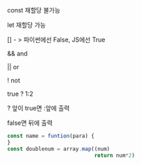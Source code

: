 const 재할당 불가능

let 재할당 가능 

[] - > 파이썬에선 False, JS에선 True

&& and

|| or

! not

true ? 1:2 

? 앞이 true면 :앞에 출력

false면 뒤에 출력

```javascript
const name = funtion(para) {
}
const doublenum = array.map((num)
                            return num*2)
```

